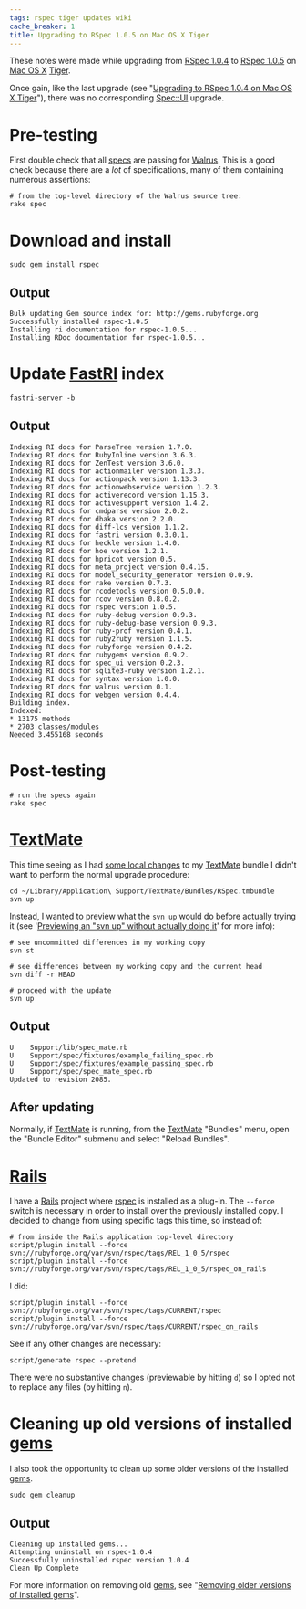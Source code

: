 ```yaml
---
tags: rspec tiger updates wiki
cache_breaker: 1
title: Upgrading to RSpec 1.0.5 on Mac OS X Tiger
---
```


These notes were made while upgrading from [RSpec 1.0.4](/wiki/RSpec_1.0.4) to [RSpec 1.0.5](/wiki/RSpec_1.0.5) on [Mac OS X](/wiki/Mac_OS_X) [Tiger](/wiki/Tiger).

Once gain, like the last upgrade (see "[Upgrading to RSpec 1.0.4 on Mac OS X Tiger](/wiki/Upgrading_to_RSpec_1.0.4_on_Mac_OS_X_Tiger)"), there was no corresponding [Spec::UI](/wiki/Spec%3a%3aUI) upgrade.

# Pre-testing

First double check that all [specs](/wiki/specs) are passing for [Walrus](/wiki/Walrus). This is a good check because there are a _lot_ of specifications, many of them containing numerous assertions:

    # from the top-level directory of the Walrus source tree:
    rake spec

# Download and install

    sudo gem install rspec

## Output

    Bulk updating Gem source index for: http://gems.rubyforge.org
    Successfully installed rspec-1.0.5
    Installing ri documentation for rspec-1.0.5...
    Installing RDoc documentation for rspec-1.0.5...

# Update [FastRI](/wiki/FastRI) index

    fastri-server -b

## Output

    Indexing RI docs for ParseTree version 1.7.0.
    Indexing RI docs for RubyInline version 3.6.3.
    Indexing RI docs for ZenTest version 3.6.0.
    Indexing RI docs for actionmailer version 1.3.3.
    Indexing RI docs for actionpack version 1.13.3.
    Indexing RI docs for actionwebservice version 1.2.3.
    Indexing RI docs for activerecord version 1.15.3.
    Indexing RI docs for activesupport version 1.4.2.
    Indexing RI docs for cmdparse version 2.0.2.
    Indexing RI docs for dhaka version 2.2.0.
    Indexing RI docs for diff-lcs version 1.1.2.
    Indexing RI docs for fastri version 0.3.0.1.
    Indexing RI docs for heckle version 1.4.0.
    Indexing RI docs for hoe version 1.2.1.
    Indexing RI docs for hpricot version 0.5.
    Indexing RI docs for meta_project version 0.4.15.
    Indexing RI docs for model_security_generator version 0.0.9.
    Indexing RI docs for rake version 0.7.3.
    Indexing RI docs for rcodetools version 0.5.0.0.
    Indexing RI docs for rcov version 0.8.0.2.
    Indexing RI docs for rspec version 1.0.5.
    Indexing RI docs for ruby-debug version 0.9.3.
    Indexing RI docs for ruby-debug-base version 0.9.3.
    Indexing RI docs for ruby-prof version 0.4.1.
    Indexing RI docs for ruby2ruby version 1.1.5.
    Indexing RI docs for rubyforge version 0.4.2.
    Indexing RI docs for rubygems version 0.9.2.
    Indexing RI docs for spec_ui version 0.2.3.
    Indexing RI docs for sqlite3-ruby version 1.2.1.
    Indexing RI docs for syntax version 1.0.0.
    Indexing RI docs for walrus version 0.1.
    Indexing RI docs for webgen version 0.4.4.
    Building index.
    Indexed:
    * 13175 methods
    * 2703 classes/modules
    Needed 3.455168 seconds

# Post-testing

    # run the specs again
    rake spec

# [TextMate](/wiki/TextMate)

This time seeing as I had [some local changes](http://typechecked.net/a/about/wincent/weblog/archives/2007/05/rspec_changes.php) to my [TextMate](/wiki/TextMate) bundle I didn't want to perform the normal upgrade procedure:

    cd ~/Library/Application\ Support/TextMate/Bundles/RSpec.tmbundle
    svn up

Instead, I wanted to preview what the `svn up` would do before actually trying it (see '[Previewing an "svn up" without actually doing it](/wiki/Previewing_an_%22svn_up%22_without_actually_doing_it)' for more info):

    # see uncommitted differences in my working copy
    svn st

    # see differences between my working copy and the current head
    svn diff -r HEAD

    # proceed with the update
    svn up

## Output

    U    Support/lib/spec_mate.rb
    U    Support/spec/fixtures/example_failing_spec.rb
    U    Support/spec/fixtures/example_passing_spec.rb
    U    Support/spec/spec_mate_spec.rb
    Updated to revision 2085.

## After updating

Normally, if [TextMate](/wiki/TextMate) is running, from the [TextMate](/wiki/TextMate) "Bundles" menu, open the "Bundle Editor" submenu and select "Reload Bundles".

# [Rails](/wiki/Rails)

I have a [Rails](/wiki/Rails) project where [rspec](/wiki/rspec) is installed as a plug-in. The `--force` switch is necessary in order to install over the previously installed copy. I decided to change from using specific tags this time, so instead of:

    # from inside the Rails application top-level directory
    script/plugin install --force svn://rubyforge.org/var/svn/rspec/tags/REL_1_0_5/rspec
    script/plugin install --force svn://rubyforge.org/var/svn/rspec/tags/REL_1_0_5/rspec_on_rails

I did:

    script/plugin install --force svn://rubyforge.org/var/svn/rspec/tags/CURRENT/rspec
    script/plugin install --force svn://rubyforge.org/var/svn/rspec/tags/CURRENT/rspec_on_rails

See if any other changes are necessary:

    script/generate rspec --pretend

There were no substantive changes (previewable by hitting `d`) so I opted not to replace any files (by hitting `n`).

# Cleaning up old versions of installed [gems](/wiki/gems)

I also took the opportunity to clean up some older versions of the installed [gems](/wiki/gems).

    sudo gem cleanup

## Output

    Cleaning up installed gems...
    Attempting uninstall on rspec-1.0.4
    Successfully uninstalled rspec version 1.0.4
    Clean Up Complete

For more information on removing old [gems](/wiki/gems), see "[Removing older versions of installed gems](/wiki/Removing_older_versions_of_installed_gems)".
